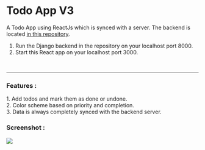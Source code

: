 # Todo App V3

A Todo App using ReactJs which is synced with a server. The backend is located <a href="https://github.com/PratikGarai/Fun-Backend">in this repository</a>.<br>
1. Run the Django backend in the repository on your localhost port 8000.<br>
2. Start this React app on your localhost port 3000.<br>

<br><hr>
<h3> Features : </h3>
1. Add todos and mark them as done or undone.<br>
2. Color scheme based on priority and completion.<br>
3. Data is always completely synced with the backend server.<br>

<h3> Screenshot : </h3>
<img src="https://github.com/PratikGarai/TodoV3/blob/master/Images/screenshot.png"></img>
